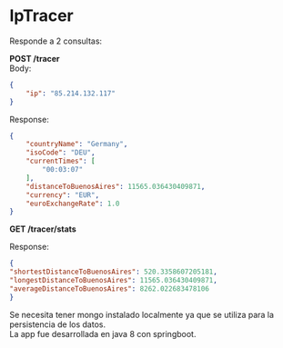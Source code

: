 # IpTracer
Responde a 2 consultas:

**POST /tracer**  
Body:   
```json
{
    "ip": "85.214.132.117"
}
```
Response:  
```json
{
    "countryName": "Germany",
    "isoCode": "DEU",
    "currentTimes": [
        "00:03:07"
    ],
    "distanceToBuenosAires": 11565.036430409871,
    "currency": "EUR",
    "euroExchangeRate": 1.0
}
```


**GET /tracer/stats**

Response:  
```json
{
"shortestDistanceToBuenosAires": 520.3358607205181,
"longestDistanceToBuenosAires": 11565.036430409871,
"averageDistanceToBuenosAires": 8262.022683478106
}
```

Se necesita tener mongo instalado localmente ya que se utiliza para la persistencia de los datos.  
La app fue desarrollada en java 8 con springboot.
